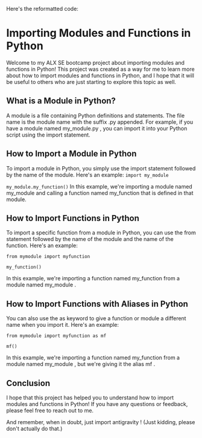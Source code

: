 Here's the reformatted code: 
 
# Importing Modules and Functions in Python 
 
Welcome to my ALX SE bootcamp project about importing modules and functions in Python! This project was created as a way for me to learn more about how to import modules and functions in Python, and I hope that it will be useful to others who are just starting to explore this topic as well. 
 
## What is a Module in Python? 
 
A module is a file containing Python definitions and statements. The file name is the module name with the suffix  .py  appended. For example, if you have a module named  my_module.py , you can import it into your Python script using the  import  statement. 
 
## How to Import a Module in Python 
 
To import a module in Python, you simply use the  import  statement followed by the name of the module. Here's an example:
`import my_module`

`my_module.my_function()`
In this example, we're importing a module named  my_module  and calling a function named  my_function  that is defined in that module. 
 
## How to Import Functions in Python 
 
To import a specific function from a module in Python, you can use the  from  statement followed by the name of the module and the name of the function. Here's an example:
```
from mymodule import myfunction

my_function()
```
In this example, we're importing a function named  my_function  from a module named  my_module . 
 
## How to Import Functions with Aliases in Python 
 
You can also use the  as  keyword to give a function or module a different name when you import it. Here's an example:
```
from mymodule import myfunction as mf

mf()
```
In this example, we're importing a function named  my_function  from a module named  my_module , but we're giving it the alias  mf . 
 
## Conclusion 
 
I hope that this project has helped you to understand how to import modules and functions in Python! If you have any questions or feedback, please feel free to reach out to me. 
 
And remember, when in doubt, just  import antigravity ! (Just kidding, please don't actually do that.)
